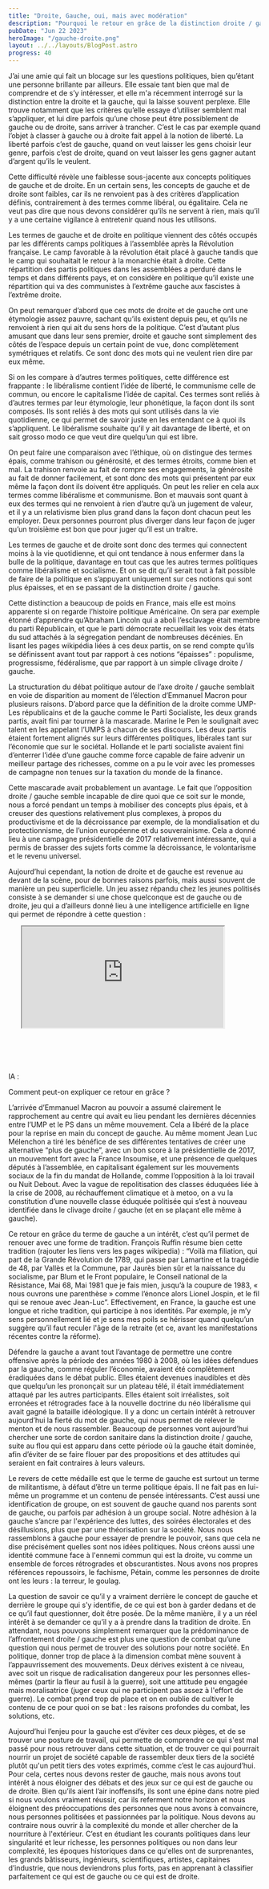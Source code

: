 ```yaml
---
title: "Droite, Gauche, oui, mais avec modération"
description: "Pourquoi le retour en grâce de la distinction droite / gauche doit être consommé avec modération"
pubDate: "Jun 22 2023"
heroImage: "/gauche-droite.png"
layout: ../../layouts/BlogPost.astro
progress: 40
---
```



J’ai une amie qui fait un blocage sur les questions politiques, bien qu’étant une personne brillante par ailleurs. Elle essaie tant bien que mal de comprendre et de s’y intéresser, et elle m'a récemment interrogé sur la distinction entre la droite et la gauche, qui la laisse souvent perplexe. Elle trouve notamment que les critères qu’elle essaye d’utiliser semblent mal s’appliquer, et lui dire parfois qu’une chose peut être possiblement de gauche ou de droite, sans arriver à trancher. C’est le cas par exemple quand l’objet à classer à gauche ou à droite fait appel à la notion de liberté. La liberté parfois c’est de gauche, quand on veut laisser les gens choisir leur genre, parfois c’est de droite, quand on veut laisser les gens gagner autant d’argent qu’ils le veulent.
  
Cette difficulté révèle une faiblesse sous-jacente aux concepts politiques de gauche et de droite. En un certain sens, les concepts de gauche et de droite sont faibles, car ils ne renvoient pas à des critères d’application définis, contrairement à des termes comme libéral, ou égalitaire. Cela ne veut pas dire que nous devons considérer qu’ils ne servent à rien, mais qu’il y a une certaine vigilance à entretenir quand nous les utilisons.
  
Les termes de gauche et de droite en politique viennent des côtés occupés par les différents camps politiques à l’assemblée après la Révolution française. Le camp favorable à la révolution était placé à gauche tandis que le camp qui souhaitait le retour à la monarchie était à droite. Cette répartition des partis politiques dans les assemblées a perduré dans le temps et dans différents pays, et on considère en politique qu’il existe une répartition qui va des communistes à l’extrême gauche aux fascistes à l’extrême droite.

On peut remarquer d’abord que ces mots de droite et de gauche ont une étymologie assez pauvre, sachant qu’ils existent depuis peu, et qu’ils ne renvoient à rien qui ait du sens hors de la politique. C’est d’autant plus amusant que dans leur sens premier, droite et gauche sont simplement des côtés de l’espace depuis un certain point de vue, donc complètement symétriques et relatifs. Ce sont donc des mots qui ne veulent rien dire par eux même. 
  
Si on les compare à d’autres termes politiques, cette différence est frappante : le libéralisme contient l’idée de liberté, le communisme celle de commun, ou encore le capitalisme l’idée de capital. Ces termes sont reliés à d’autres termes par leur étymologie, leur phonétique, la façon dont ils sont composés. Ils sont reliés à des mots qui sont utilisés dans la vie quotidienne, ce qui permet de savoir juste en les entendant ce à quoi ils s’appliquent. Le libéralisme souhaite qu’il y ait davantage de liberté, et on sait grosso modo ce que veut dire quelqu’un qui est libre.
  
On peut faire une comparaison avec l’éthique, où on distingue des termes épais, comme trahison ou générosité, et des termes étroits, comme bien et mal. La trahison renvoie au fait de rompre ses engagements, la générosité au fait de donner facilement, et sont donc des mots qui présentent par eux même la façon dont ils doivent être appliqués. On peut les relier en cela aux termes comme libéralisme et communisme. Bon et mauvais sont quant à eux des termes qui ne renvoient à rien d’autre qu’à un jugement de valeur, et il y a un relativisme bien plus grand dans la façon dont chacun peut les employer. Deux personnes pourront plus diverger dans leur façon de juger qu’un troisième est bon que pour juger qu’il est un traître.
  
Les termes de gauche et de droite sont donc des termes qui connectent moins à la vie quotidienne, et qui ont tendance à nous enfermer dans la bulle de la politique, davantage en tout cas que les autres termes politiques comme libéralisme et socialisme. Et on se dit qu’il serait tout à fait possible de faire de la politique en s’appuyant uniquement sur ces notions qui sont plus épaisses, et en se passant de la distinction droite / gauche. 
  
Cette distinction a beaucoup de poids en France, mais elle est moins apparente si on regarde l’histoire politique Américaine. On sera par exemple étonné d’apprendre qu’Abraham Lincoln qui a aboli l’esclavage était membre du parti Républicain, et que le parti démocrate recueillait les voix des états du sud attachés à la ségregation pendant de nombreuses décénies. En lisant les pages wikipédia liées à ces deux partis, on se rend compte qu’ils se définissent avant tout par rapport à ces notions “épaisses” : populisme, progressisme, fédéralisme, que par rapport à un simple clivage droite / gauche.
  
La structuration du débat politique autour de l’axe droite / gauche semblait en voie de disparition au moment de l’élection d’Emmanuel Macron pour plusieurs raisons. D’abord parce que la définition de la droite comme UMP-Les républicains et de la gauche comme le Parti Socialiste, les deux grands partis, avait fini par tourner à la mascarade. Marine le Pen le soulignait avec talent en les appelant l’UMPS à chacun de ses discours. Les deux partis étaient fortement alignés sur leurs différentes politiques, libérales tant sur l’économie que sur le sociétal. Hollande et le parti socialiste avaient fini d’enterrer l’idée d’une gauche comme force capable de faire advenir un meilleur partage des richesses, comme on a pu le voir avec les promesses de campagne non tenues sur la taxation du monde de la finance.

Cette mascarade avait probablement un avantage. Le fait que l’opposition droite / gauche semble incapable de dire quoi que ce soit sur le monde, nous a forcé pendant un temps à mobiliser des concepts plus épais, et à creuser des questions relativement plus complexes, à propos du productivisme et de la décroissance par exemple, de la mondialisation et du protectionnisme, de l’union européenne et du souverainisme. Cela a donné lieu à une campagne présidentielle de 2017 relativement intéressante, qui a permis de brasser des sujets forts comme la décroissance, le volontarisme et le revenu universel.
  
Aujourd’hui cependant, la notion de droite et de gauche est revenue au devant de la scène, pour de bonnes raisons parfois, mais aussi souvent de manière un peu superficielle. Un jeu assez répandu chez les jeunes politisés consiste à se demander si une chose quelconque est de gauche ou de droite, jeu qui a d’ailleurs donné lieu à une intelligence artificielle en ligne qui permet de répondre à cette question : 
  
IA : <iframe style="margin: auto; margin-bottom: 100px; width: 80%; aspect-ratio: 2 / 1" src="https://degaucheoudedroite.delemazure.fr/" />s
  
Et à des vidéos parodique sur youtube : 
   
<iframe style="margin: auto; margin-bottom: 100px; width: 80%; aspect-ratio: 2 / 1" src="https://www.youtube.com/embed/N_1I1M2DE6k" title="YouTube video player" frameborder="0" allow="accelerometer; autoplay; clipboard-write; encrypted-media; gyroscope; picture-in-picture; web-share" allowfullscreen></iframe>
  
    
Comment peut-on expliquer ce retour en grâce ?
  
L’arrivée d’Emmanuel Macron au pouvoir a assumé clairement le rapprochement au centre qui avait eu lieu pendant les dernières décennies entre l’UMP et le PS dans un même mouvement. Cela a libéré de la place pour la reprise en main du concept de gauche. Au même moment Jean Luc Mélenchon a tiré les bénéfice de ses différentes tentatives de créer une alternative “plus de gauche”, avec un bon score à la présidentielle de 2017, un mouvement fort avec la France Insoumise, et une présence de quelques députés à l’assemblée, en capitalisant également sur les mouvements sociaux de la fin du mandat de Hollande, comme l’opposition à la loi travail ou Nuit Debout. Avec la vague de repolitisation des classes éduquées liée à la crise de 2008, au réchauffement climatique et à metoo, on a vu la constitution d’une nouvelle classe éduquée politisée qui s’est à nouveau identifiée dans le clivage droite / gauche (et en se plaçant elle même à gauche).
  
Ce retour en grâce du terme de gauche a un intérêt, c’est qu’il permet de renouer avec une forme de tradition. François Ruffin résume bien cette tradition (rajouter les liens vers les pages wikipedia) : “Voilà ma filiation, qui part de la Grande Révolution de 1789, qui passe par Lamartine et la tragédie de 48, par Vallès et la Commune, par Jaurès bien sûr et la naissance du socialisme, par Blum et le Front populaire, le Conseil national de la Résistance, Mai 68, Mai 1981 que je fais mien, jusqu’à la coupure de 1983, « nous ouvrons une parenthèse » comme l’énonce alors Lionel Jospin, et le fil qui se renoue avec Jean-Luc”. Effectivement, en France, la gauche est une longue et riche tradition, qui participe à nos identités. Par exemple, je m’y sens personnellement lié et je sens mes poils se hérisser quand quelqu’un suggère qu’il faut reculer l'âge de la retraite (et ce, avant les manifestations récentes contre la réforme).
  
Défendre la gauche a avant tout l’avantage de permettre une contre offensive après la période des années 1980 à 2008, où les idées défendues par la gauche, comme réguler l’économie, avaient été complètement éradiquées dans le débat public. Elles étaient devenues inaudibles et dès que quelqu’un les prononçait sur un plateau télé, il était immédiatement attaqué par les autres participants. Elles étaient soit irréalistes, soit erronées et rétrogrades face à la nouvelle doctrine du néo libéralisme qui avait gagné la bataille idéologique. Il y a donc un certain intérêt à retrouver aujourd’hui la fierté du mot de gauche, qui nous permet de relever le menton et de nous rassembler. Beaucoup de personnes vont aujourd’hui chercher une sorte de cordon sanitaire dans la distinction droite / gauche, suite au flou qui est apparu dans cette période où la gauche était dominée, afin d’éviter de se faire flouer par des propositions et des attitudes qui seraient en fait contraires à leurs valeurs.
    
Le revers de cette médaille est que le terme de gauche est surtout un terme de militantisme, à défaut d’être un terme politique épais. Il ne fait pas en lui-même un programme et un contenu de pensée intéressants. C’est aussi une identification de groupe, on est souvent de gauche quand nos parents sont de gauche, ou parfois par adhésion à un groupe social. Notre adhésion à la gauche s’ancre par l'expérience des luttes, des soirées électorales et des désillusions, plus que par une théorisation sur la société. Nous nous rassemblons à gauche pour essayer de prendre le pouvoir, sans que cela ne dise précisément quelles sont nos idées politiques. Nous créons aussi une identité commune face à l'ennemi commun qui est la droite, vu comme un ensemble de forces rétrogrades et obscurantistes. Nous avons nos propres références repoussoirs, le fachisme, Pétain, comme les personnes de droite ont les leurs : la terreur, le goulag.
  
La question de savoir ce qu’il y a vraiment derrière le concept de gauche et derrière le groupe qui s’y identifie, de ce qui est bon à garder dedans et de ce qu’il faut questionner, doit être posée. De la même manière, il y a un réel intérêt à se demander ce qu’il y a à prendre dans la tradition de droite. En attendant, nous pouvons simplement remarquer que la prédominance de l’affrontement droite / gauche est plus une question de combat qu’une question qui nous permet de trouver des solutions pour notre société. En politique, donner trop de place à la dimension combat mène souvent à l’appauvrissement des mouvements. Deux dérives existent à ce niveau, avec soit un risque de radicalisation dangereux pour les personnes elles-mêmes (partir la fleur au fusil à la guerre), soit une attitude peu engagée mais moralisatrice (juger ceux qui ne participent pas assez à l'effort de guerre). Le combat prend trop de place et on en oublie de cultiver le contenu de ce pour quoi on se bat : les raisons profondes du combat, les solutions, etc. 
  
Aujourd’hui l’enjeu pour la gauche est d’éviter ces deux pièges, et de se trouver une posture de travail, qui permette de comprendre ce qui s'est mal passé pour nous retrouver dans cette situation, et de trouver ce qui pourrait nourrir un projet de société capable de rassembler deux tiers de la société plutôt qu'un petit tiers des votes exprimés, comme c’est le cas aujourd’hui. Pour cela, certes nous devons rester de gauche, mais nous avons tout intérêt à nous éloigner des débats et des jeux sur ce qui est de gauche ou de droite. Bien qu’ils aient l’air inoffensifs, ils sont une épine dans notre pied si nous voulons vraiment réussir, car ils referment notre horizon et nous éloignent des préoccupations des personnes que nous avons à convaincre, nous personnes politisées et passionnées par la politique. Nous devons au contraire nous ouvrir à la complexité du monde et aller chercher de la nourriture à l'extérieur. C’est en étudiant les courants politiques dans leur singularité et leur richesse, les personnes politiques ou non dans leur complexité, les époques historiques dans ce qu'elles ont de surprenantes, les grands bâtisseurs, ingénieurs, scientifiques, artistes, capitaines d’industrie, que nous deviendrons plus forts, pas en apprenant à classifier parfaitement ce qui est de gauche ou ce qui est de droite.


